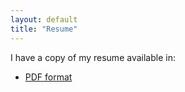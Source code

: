```yaml
---
layout: default
title: "Resume"
---
```


I have a copy of my resume available in:

* [PDF format](/resume/resume.pdf)


